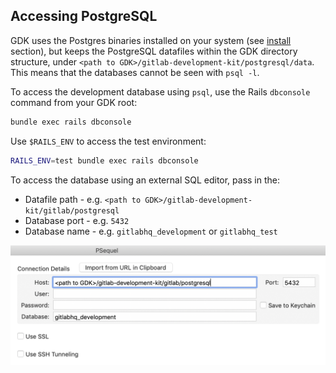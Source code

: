 ## Accessing PostgreSQL

GDK uses the Postgres binaries installed on your system
(see [install](../prepare.md) section), but keeps the PostgreSQL
datafiles within the GDK directory structure, under `<path to GDK>/gitlab-development-kit/postgresql/data`.
This means that the databases cannot be seen with `psql -l`.

To access the development database using `psql`, use the Rails `dbconsole` command from your GDK root:

```bash
bundle exec rails dbconsole
```

Use `$RAILS_ENV` to access the test environment:

```bash
RAILS_ENV=test bundle exec rails dbconsole
```

To access the database using an external SQL editor, pass in the:

- Datafile path - e.g. `<path to GDK>/gitlab-development-kit/gitlab/postgresql`
- Database port - e.g. `5432`
- Database name - e.g. `gitlabhq_development` or `gitlabhq_test`

![Postgres connect example](img/postgres_connect_example.png)

